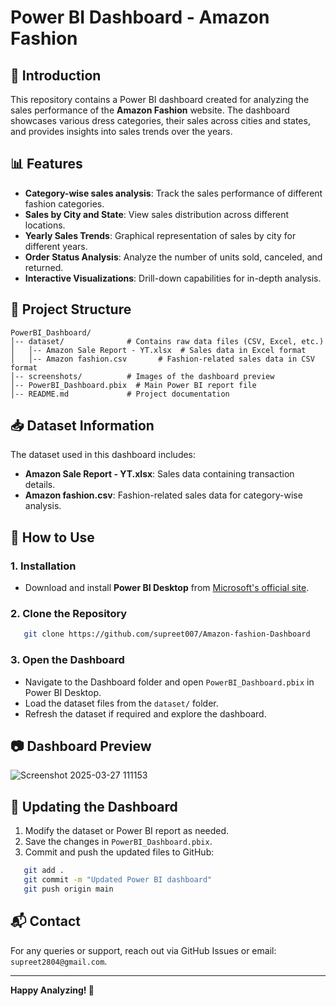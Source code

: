 # Power BI Dashboard - Amazon Fashion

## 📌 Introduction
This repository contains a Power BI dashboard created for analyzing the sales performance of the **Amazon Fashion** website. The dashboard showcases various dress categories, their sales across cities and states, and provides insights into sales trends over the years.

## 📊 Features
- **Category-wise sales analysis**: Track the sales performance of different fashion categories.
- **Sales by City and State**: View sales distribution across different locations.
- **Yearly Sales Trends**: Graphical representation of sales by city for different years.
- **Order Status Analysis**: Analyze the number of units sold, canceled, and returned.
- **Interactive Visualizations**: Drill-down capabilities for in-depth analysis.

## 📂 Project Structure
```
PowerBI_Dashboard/
│-- dataset/              # Contains raw data files (CSV, Excel, etc.)
│   │-- Amazon Sale Report - YT.xlsx  # Sales data in Excel format
│   │-- Amazon fashion.csv       # Fashion-related sales data in CSV format
│-- screenshots/          # Images of the dashboard preview
│-- PowerBI_Dashboard.pbix  # Main Power BI report file
│-- README.md             # Project documentation
```

## 📥 Dataset Information
The dataset used in this dashboard includes:
- **Amazon Sale Report - YT.xlsx**: Sales data containing transaction details.
- **Amazon fashion.csv**: Fashion-related sales data for category-wise analysis.

## 🚀 How to Use
### **1. Installation**
- Download and install **Power BI Desktop** from [Microsoft's official site](https://powerbi.microsoft.com/desktop/).

### **2. Clone the Repository**
```bash
   git clone https://github.com/supreet007/Amazon-fashion-Dashboard
```

### **3. Open the Dashboard**
- Navigate to the Dashboard folder and open `PowerBI_Dashboard.pbix` in Power BI Desktop.
- Load the dataset files from the `dataset/` folder.
- Refresh the dataset if required and explore the dashboard.

## 📷 Dashboard Preview
![Screenshot 2025-03-27 111153](https://github.com/user-attachments/assets/58143ba0-e4ba-4db3-950d-3ac3dec5da54)


## 🔄 Updating the Dashboard
1. Modify the dataset or Power BI report as needed.
2. Save the changes in `PowerBI_Dashboard.pbix`.
3. Commit and push the updated files to GitHub:
```bash
   git add .
   git commit -m "Updated Power BI dashboard"
   git push origin main
```

## 📬 Contact
For any queries or support, reach out via GitHub Issues or email: `supreet2804@gmail.com`. 

---
**Happy Analyzing! 🚀**

